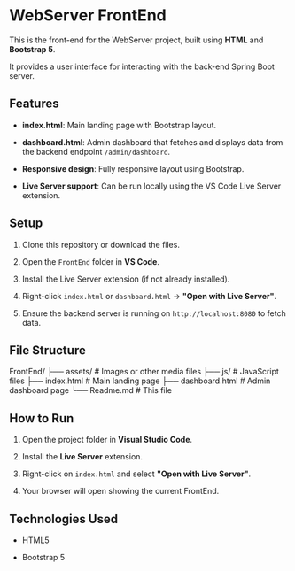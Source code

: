 # WebServer FrontEnd

This is the front-end for the WebServer project, built using **HTML** and **Bootstrap 5**.  

It provides a user interface for interacting with the back-end Spring Boot server.

## Features
- **index.html**: Main landing page with Bootstrap layout.

- **dashboard.html**: Admin dashboard that fetches and displays data from the backend endpoint `/admin/dashboard`.

- **Responsive design**: Fully responsive layout using Bootstrap.

- **Live Server support**: Can be run locally using the VS Code Live Server extension.

## Setup

1. Clone this repository or download the files.

2. Open the `FrontEnd` folder in **VS Code**.

3. Install the Live Server extension (if not already installed).

4. Right-click `index.html` or `dashboard.html` → **"Open with Live Server"**.

5. Ensure the backend server is running on `http://localhost:8080` to fetch data.

## File Structure

FrontEnd/
├── assets/          # Images or other media files
├── js/              # JavaScript files
├── index.html       # Main landing page
├── dashboard.html   # Admin dashboard page
└── Readme.md        # This file

## How to Run
1. Open the project folder in **Visual Studio Code**.

2. Install the **Live Server** extension.

3. Right-click on `index.html` and select **"Open with Live Server"**.
4. Your browser will open showing the current FrontEnd.

## Technologies Used
- HTML5

- Bootstrap 5